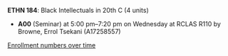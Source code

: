 **ETHN 184**: Black Intellectuals in 20th C (4 units)

- **A00** (Seminar) at 5:00 pm–7:20 pm on Wednesday at RCLAS R110 by Browne, Errol Tsekani (A17258557)

[Enrollment numbers over time](./ETHN184.tsv)
